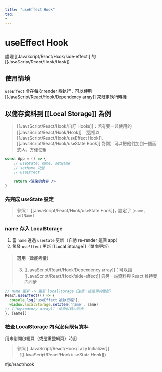 ```yaml
---
title: "useEffect Hook"
tag: 
- 
---
```

# useEffect Hook
處理 [[JavaScript/React/Hook/side-effect]] 的 [[JavaScript/React/Hook/Hook]]

## 使用情境
`useEffect` 會在每次 render 時執行，可以使用 [[JavaScript/React/Hook/Dependency array]] 來限定執行時機

## 以儲存資料到 [[Local Storage]] 為例

>[[JavaScript/React/Hook/自訂 Hooks]]：若有要一起使用的 [[JavaScript/React/Hook/Hook]] （這裡以 [[JavaScript/React/Hook/useEffect Hook]], [[JavaScript/React/Hook/useState Hook]] 為例）可以把他們加到一個函式內，方便使用

```jsx
const App = () => {
	// useState: name, setName	
	// setName 功能
	// useEffect
	
	return <渲染的內容 />
}
```
### 先完成 useState 設定
>參照： [[JavaScript/React/Hook/useState Hook]]，設定了 `[name, setName]`

### name 存入 LocalStorage
1. 當 `name` 透過 `useState` 更新（自動 re-render 這個 app）
2. 觸發 `useEffect` 更新 [[Local Storage]]（單向更新）

>#### 選用（效能考量）
>3. [[JavaScript/React/Hook/Dependency array]]：可以讓 [[JavaScript/React/Hook/side-effect]] 的另一端資料與 React 維持雙向同步

```jsx
// name 更新 -> 更新 localStorage（注意：這是單向更新）
React.useEffect(() => {
  console.log('useEffect 被執行囉');
  window.localStorage.setItem('name', name)
// [[Dependency array]]：使資料雙向同步
}, [name])
```

### 檢查 LocalStorage 內有沒有既有資料
用來剛開啟網頁（或是重整網頁）時用

>參照 [[JavaScript/React/Hook/Lazy Initializer]]（[[JavaScript/React/Hook/useState Hook]]）

#js/react/hook